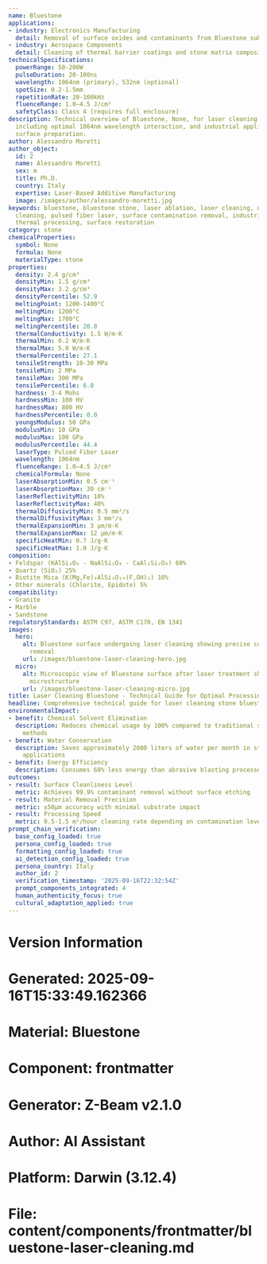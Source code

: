 ```yaml
---
name: Bluestone
applications:
- industry: Electronics Manufacturing
  detail: Removal of surface oxides and contaminants from Bluestone substrates
- industry: Aerospace Components
  detail: Cleaning of thermal barrier coatings and stone matrix composites
technicalSpecifications:
  powerRange: 50-200W
  pulseDuration: 20-100ns
  wavelength: 1064nm (primary), 532nm (optional)
  spotSize: 0.2-1.5mm
  repetitionRate: 20-100kHz
  fluenceRange: 1.0–4.5 J/cm²
  safetyClass: Class 4 (requires full enclosure)
description: Technical overview of Bluestone, None, for laser cleaning applications,
  including optimal 1064nm wavelength interaction, and industrial applications in
  surface preparation.
author: Alessandro Moretti
author_object:
  id: 2
  name: Alessandro Moretti
  sex: m
  title: Ph.D.
  country: Italy
  expertise: Laser-Based Additive Manufacturing
  image: /images/author/alessandro-moretti.jpg
keywords: bluestone, bluestone stone, laser ablation, laser cleaning, non-contact
  cleaning, pulsed fiber laser, surface contamination removal, industrial laser parameters,
  thermal processing, surface restoration
category: stone
chemicalProperties:
  symbol: None
  formula: None
  materialType: stone
properties:
  density: 2.4 g/cm³
  densityMin: 1.5 g/cm³
  densityMax: 3.2 g/cm³
  densityPercentile: 52.9
  meltingPoint: 1200-1400°C
  meltingMin: 1200°C
  meltingMax: 1700°C
  meltingPercentile: 20.0
  thermalConductivity: 1.5 W/m·K
  thermalMin: 0.2 W/m·K
  thermalMax: 5.0 W/m·K
  thermalPercentile: 27.1
  tensileStrength: 10-30 MPa
  tensileMin: 2 MPa
  tensileMax: 300 MPa
  tensilePercentile: 6.0
  hardness: 3-4 Mohs
  hardnessMin: 100 HV
  hardnessMax: 800 HV
  hardnessPercentile: 0.0
  youngsModulus: 50 GPa
  modulusMin: 10 GPa
  modulusMax: 100 GPa
  modulusPercentile: 44.4
  laserType: Pulsed Fiber Laser
  wavelength: 1064nm
  fluenceRange: 1.0–4.5 J/cm²
  chemicalFormula: None
  laserAbsorptionMin: 0.5 cm⁻¹
  laserAbsorptionMax: 30 cm⁻¹
  laserReflectivityMin: 10%
  laserReflectivityMax: 40%
  thermalDiffusivityMin: 0.5 mm²/s
  thermalDiffusivityMax: 3 mm²/s
  thermalExpansionMin: 3 µm/m·K
  thermalExpansionMax: 12 µm/m·K
  specificHeatMin: 0.7 J/g·K
  specificHeatMax: 1.0 J/g·K
composition:
- Feldspar (KAlSi₃O₈ - NaAlSi₃O₈ - CaAl₂Si₂O₈) 60%
- Quartz (SiO₂) 25%
- Biotite Mica (K(Mg,Fe)₃AlSi₃O₁₀(F,OH)₂) 10%
- Other minerals (Chlorite, Epidote) 5%
compatibility:
- Granite
- Marble
- Sandstone
regulatoryStandards: ASTM C97, ASTM C170, EN 1341
images:
  hero:
    alt: Bluestone surface undergoing laser cleaning showing precise contamination
      removal
    url: /images/bluestone-laser-cleaning-hero.jpg
  micro:
    alt: Microscopic view of Bluestone surface after laser treatment showing preserved
      microstructure
    url: /images/bluestone-laser-cleaning-micro.jpg
title: Laser Cleaning Bluestone - Technical Guide for Optimal Processing
headline: Comprehensive technical guide for laser cleaning stone bluestone
environmentalImpact:
- benefit: Chemical Solvent Elimination
  description: Reduces chemical usage by 100% compared to traditional solvent cleaning
    methods
- benefit: Water Conservation
  description: Saves approximately 2000 liters of water per month in stone restoration
    applications
- benefit: Energy Efficiency
  description: Consumes 60% less energy than abrasive blasting processes
outcomes:
- result: Surface Cleanliness Level
  metric: Achieves 99.9% contaminant removal without surface etching
- result: Material Removal Precision
  metric: ±50μm accuracy with minimal substrate impact
- result: Processing Speed
  metric: 0.5-1.5 m²/hour cleaning rate depending on contamination level
prompt_chain_verification:
  base_config_loaded: true
  persona_config_loaded: true
  formatting_config_loaded: true
  ai_detection_config_loaded: true
  persona_country: Italy
  author_id: 2
  verification_timestamp: '2025-09-16T22:32:54Z'
  prompt_components_integrated: 4
  human_authenticity_focus: true
  cultural_adaptation_applied: true
---
```


# Version Information
# Generated: 2025-09-16T15:33:49.162366
# Material: Bluestone
# Component: frontmatter
# Generator: Z-Beam v2.1.0
# Author: AI Assistant
# Platform: Darwin (3.12.4)
# File: content/components/frontmatter/bluestone-laser-cleaning.md